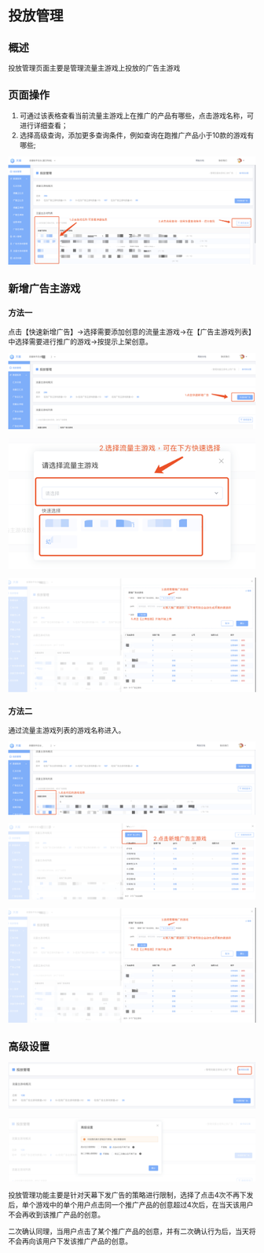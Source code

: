 # 投放管理

## 概述

投放管理页面主要是管理流量主游戏上投放的广告主游戏

## 页面操作

1. 可通过该表格查看当前流量主游戏上在推广的产品有哪些，点击游戏名称，可进行详细查看；
2. 选择高级查询，添加更多查询条件，例如查询在跑推广产品小于10款的游戏有哪些;

![](../../.gitbook/assets/image%20%2840%29.png)

## 新增广告主游戏

### 方法一

点击【快速新增广告】-&gt;选择需要添加创意的流量主游戏-&gt;在【广告主游戏列表】中选择需要进行推广的游戏-&gt;按提示上架创意。

![](../../.gitbook/assets/image%20%2864%29.png)

![](../../.gitbook/assets/image%20%2863%29.png)

![](../../.gitbook/assets/image%20%28172%29.png)

### 方法二

通过流量主游戏列表的游戏名称进入。

![](../../.gitbook/assets/image%20%28171%29.png)

![](../../.gitbook/assets/image%20%2892%29.png)

![](../../.gitbook/assets/image%20%28172%29.png)

## 高级设置

![](../../.gitbook/assets/image%20%2898%29.png)

![](../../.gitbook/assets/image%20%2817%29.png)

投放管理功能主要是针对天幕下发广告的策略进行限制，选择了点击4次不再下发后，单个游戏中的单个用户点击同一个推广产品的创意超过4次后，在当天该用户不会再收到该推广产品的创意。

二次确认同理，当用户点击了某个推广产品的创意，并有二次确认行为后，当天将不会再向该用户下发该推广产品的创意。

